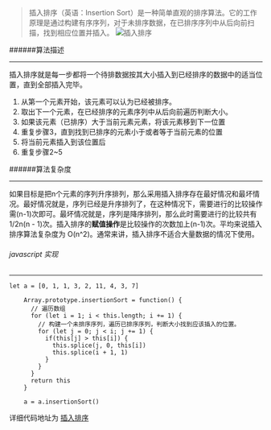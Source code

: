 >插入排序（英语：Insertion Sort）是一种简单直观的排序算法。它的工作原理是通过构建有序序列，对于未排序数据，在已排序序列中从后向前扫描，找到相应位置并插入。
![插入排序](http://www.nowamagic.net/librarys/images/201111/2011_11_18_04.gif)


######算法描述

---
插入排序就是每一步都将一个待排数据按其大小插入到已经排序的数据中的适当位置，直到全部插入完毕。 

1. 从第一个元素开始，该元素可以认为已经被排序。
2. 取出下一个元素，在已经排序的元素序列中从后向前遍历判断大小。
3. 如果该元素（已排序）大于当前元素元素，将该元素移到下一位置
4. 重复步骤3，直到找到已排序的元素小于或者等于当前元素的位置
5. 将当前元素插入到该位置后
6. 重复步骤2~5

######算法复杂度

---

如果目标是把n个元素的序列升序排列，那么采用插入排序存在最好情况和最坏情况。最好情况就是，序列已经是升序排列了，在这种情况下，需要进行的比较操作需(n-1)次即可。最坏情况就是，序列是降序排列，那么此时需要进行的比较共有 1/2n(n - 1)次。插入排序的**赋值操作**是比较操作的次数加上(n-1)次。平均来说插入排序算法复杂度为 O(n^2)。通常来讲，插入排序不适合大量数据的情况下使用。

###### javascript 实现

---

```
let a = [0, 1, 1, 3, 2, 11, 4, 3, 7]

    Array.prototype.insertionSort = function() {
      // 遍历数组
      for (let i = 1; i < this.length; i += 1) {
        // 构建一个未排序序列，遍历已排序序列，判断大小找到应该插入的位置。
        for (let j = 0; j < i; j += 1) {
          if(this[j] > this[i]) {
            this.splice(j, 0, this[i])
            this.splice(i + 1, 1)
          }
        }
      }
      return this
    }

    a = a.insertionSort() 
```

详细代码地址为 [插入排序](https://github.com/jinzhuming/Algorithm/blob/master/插入排序/index.html/)